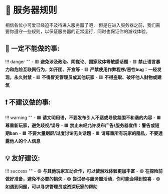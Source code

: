 # 📜 **服务器规则**

相信各位小可爱已经迫不及待进入服务器了吧，
但是在进入服务器之前，我们需要你遵守一些规则，以保证服务器的正常运行，同时也保证你的游戏体验。

## 🔴 **一定不能做的事:**

!!! danger ""
    - 🟥 **避免涉及政治、阴谋论、国家政体等敏感话题**
    - 🟥 **禁止语言暴力和危险互联网行为，如开团、开盒等**
    - 🟥 **严禁使用作弊程序/恶性bug：一经发现，永久封禁**
    - 🟥 **不得冒充管理员或其他玩家**
    - 🟥 **不得盗取、破坏他人财物或建筑**

## ❗ **不建议做的事:**

!!! warning ""
    - 🟧 **请文明用语，不要发布引人不适或导致氛围不和谐的内容**
    - 🟧 **尊重新玩家，避免歧视/误导**
    - 🟧 **禁止未经允许发布广告/服务器宣传：警告或短期ban**
    - 🟧 **不要大量刷屏/过度讨论无关话题**
    - 🟧 **请尊重所有玩家的隐私，不要透露他人的个人信息**

## 💡 **友好建议:**

!!! success ""
    - 🟢 **与其他玩家互助合作，可以使游戏体验更加丰富**
    - 🟢 **在探险前做好准备，避免不必要的损失**
    - 🟢 **尝试参与服务器活动，你可能会得到惊喜**
    - 🟢 **如遇到问题，可以寻求管理员或资深玩家的帮助**

